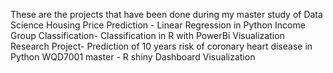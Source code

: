 These are the projects that have been done during my master study of Data Science
Housing Price Prediction - Linear Regression in Python
Income Group Classification- Classification in R with PowerBi Visualization
Research Project- Prediction of 10 years risk of coronary heart disease in Python
WQD7001 master - R shiny Dashboard Visualization
